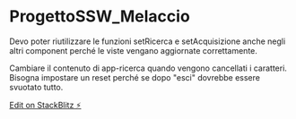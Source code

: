 # ProgettoSSW_Melaccio

Devo poter riutilizzare le funzioni setRicerca e setAcquisizione anche negli altri component perché le viste vengano aggiornate correttamente.

Cambiare il contenuto di app-ricerca quando vengono cancellati i caratteri. Bisogna impostare un reset perché se dopo "esci" dovrebbe essere svuotato tutto.

[Edit on StackBlitz ⚡️](https://stackblitz.com/edit/angular-4dejbh)
